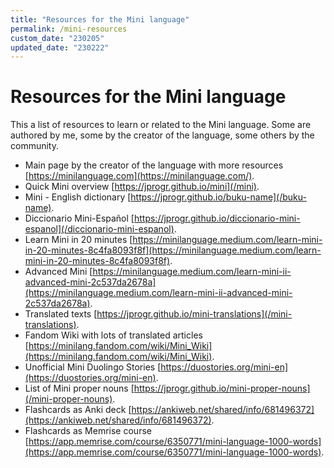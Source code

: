 ```yaml
---
title: "Resources for the Mini language"
permalink: /mini-resources
custom_date: "230205"
updated_date: "230222"
---
```


# Resources for the Mini language

This a list of resources to learn or related to the Mini language. Some are authored by me, some by the creator of the language, some others by the community.

- Main page by the creator of the language with more resources [https://minilanguage.com](https://minilanguage.com/).
- Quick Mini overview [https://jprogr.github.io/mini](/mini).
- Mini - English dictionary [https://jprogr.github.io/buku-name](/buku-name).
- Diccionario Mini-Español [https://jprogr.github.io/diccionario-mini-espanol](/diccionario-mini-espanol).
- Learn Mini in 20 minutes [https://minilanguage.medium.com/learn-mini-in-20-minutes-8c4fa8093f8f](https://minilanguage.medium.com/learn-mini-in-20-minutes-8c4fa8093f8f).
- Advanced Mini [https://minilanguage.medium.com/learn-mini-ii-advanced-mini-2c537da2678a](https://minilanguage.medium.com/learn-mini-ii-advanced-mini-2c537da2678a).
- Translated texts [https://jprogr.github.io/mini-translations](/mini-translations).
- Fandom Wiki with lots of translated articles [https://minilang.fandom.com/wiki/Mini_Wiki](https://minilang.fandom.com/wiki/Mini_Wiki).
- Unofficial Mini Duolingo Stories [https://duostories.org/mini-en](https://duostories.org/mini-en).
- List of Mini proper nouns [https://jprogr.github.io/mini-proper-nouns](/mini-proper-nouns).
- Flashcards as Anki deck [https://ankiweb.net/shared/info/681496372](https://ankiweb.net/shared/info/681496372).
- Flashcards as Memrise course [https://app.memrise.com/course/6350771/mini-language-1000-words](https://app.memrise.com/course/6350771/mini-language-1000-words).
